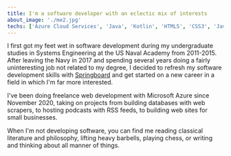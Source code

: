 ```yaml
---
title: I'm a software developer with an eclectic mix of interests
about_image: './me2.jpg'
techs: ['Azure Cloud Services', 'Java', 'Kotlin', 'HTML5', 'CSS3', 'JavaScript', 'React', 'Redux', 'Express', 'Node', 'Three.js', 'Python', 'Flask', 'SQL', 'PostgreSQL', 'SQL Server', 'SQLAlchemy', 'Retrofit', 'RoomDB']
---
```


I first got my feet wet in software development during my undergraduate studies in Systems Engineering at the US Naval Academy from 2011-2015. After leaving the Navy in 2017 and spending several years doing a fairly uninteresting job not related to my degree, I decided to refresh my software development skills with [Springboard](https://www.springboard.com) and get started on a new career in a field in which I'm far more interested.

I've been doing freelance web development with Microsoft Azure since November 2020, taking on projects from building databases with web scrapers, to hosting podcasts with RSS feeds, to building web sites for small businesses.

When I'm not developing software, you can find me reading classical literature and philosophy, lifting heavy barbells, playing chess, or writing and thinking about all manner of things.
